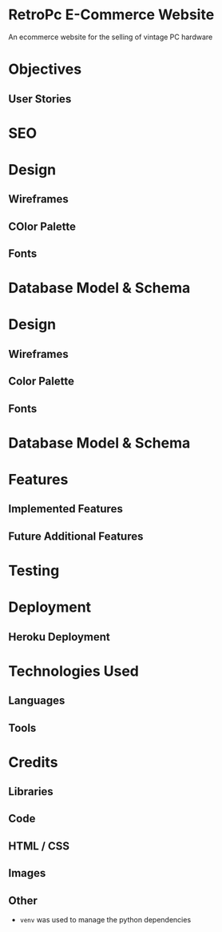 # RetroPc E-Commerce Website

An ecommerce website for the selling of vintage PC hardware

# Objectives

## User Stories

# SEO

# Design

## Wireframes
## COlor Palette
## Fonts

# Database Model & Schema

# Design


## Wireframes
## Color Palette
## Fonts
# Database Model & Schema
# Features
  ## Implemented Features
  ## Future Additional Features
# Testing
# Deployment
  ## Heroku Deployment
# Technologies Used
  ## Languages
  ## Tools

# Credits
  ## Libraries
  ## Code
  ## HTML / CSS
  ## Images
  ## Other
- `venv` was used to manage the python dependencies 




